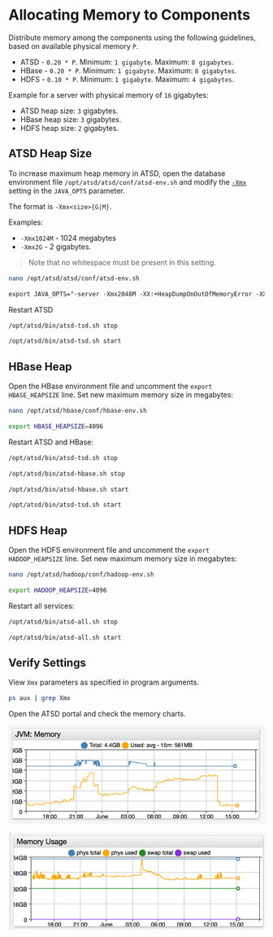 # Allocating Memory to Components

Distribute memory among the components using the following guidelines, based on available physical memory `P`.

* ATSD - `0.20 * P`. Minimum: `1 gigabyte`. Maximum: `8 gigabytes`.
* HBase - `0.20 * P`. Minimum: `1 gigabyte`. Maximum: `8 gigabytes`.
* HDFS - `0.10 * P`. Minimum: `1 gigabyte`. Maximum: `4 gigabytes`.

Example for a server with physical memory of `16` gigabytes:

* ATSD heap size: `3` gigabytes.
* HBase heap size: `3` gigabytes.
* HDFS heap size: `2` gigabytes.

## ATSD Heap Size

To increase maximum heap memory in ATSD, open the database environment file `/opt/atsd/atsd/conf/atsd-env.sh` and modify the [`-Xmx`](https://docs.oracle.com/cd/E13150_01/jrockit_jvm/jrockit/jrdocs/refman/optionX.html) setting in the `JAVA_OPTS` parameter.

The format is `-Xmx<size>{G|M}`.

Examples:

* `-Xmx1024M` - 1024 megabytes
* `-Xmx2G` - 2 gigabytes.

> Note that no whitespace must be present in this setting.

```sh
nano /opt/atsd/atsd/conf/atsd-env.sh
```

```txt
export JAVA_OPTS="-server -Xmx2048M -XX:+HeapDumpOnOutOfMemoryError -XX:HeapDumpPath="$atsd_home"/logs"
```

Restart ATSD

```sh
/opt/atsd/bin/atsd-tsd.sh stop
```

```sh
/opt/atsd/bin/atsd-tsd.sh start
```

## HBase Heap

Open the HBase environment file and uncomment the `export HBASE_HEAPSIZE` line.
Set new maximum memory size in megabytes:

```sh
nano /opt/atsd/hbase/conf/hbase-env.sh
```

```sh
export HBASE_HEAPSIZE=4096
```

Restart ATSD and HBase:

```sh
/opt/atsd/bin/atsd-tsd.sh stop
```

```sh
/opt/atsd/bin/atsd-hbase.sh stop
```

```sh
/opt/atsd/bin/atsd-hbase.sh start
```

```sh
/opt/atsd/bin/atsd-tsd.sh start
```

## HDFS Heap

Open the HDFS environment file and uncomment the `export HADOOP_HEAPSIZE` line.
Set new maximum memory size in megabytes:

```sh
nano /opt/atsd/hadoop/conf/hadoop-env.sh
```

```sh
export HADOOP_HEAPSIZE=4096
```

Restart all services:

```sh
/opt/atsd/bin/atsd-all.sh stop
```

```sh
/opt/atsd/bin/atsd-all.sh start
```

## Verify Settings

View `Xmx` parameters as specified in program arguments.

```sh
ps aux | grep Xmx
```

Open the ATSD portal and check the memory charts.

![](./images/portal_jvm_memory.png)

![](./images/portal_server_memory.png)

